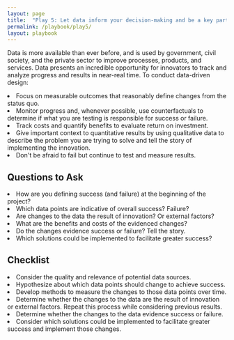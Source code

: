 ```yaml
---
layout: page
title:  "Play 5: Let data inform your decision-making and be a key part of your story."
permalink: /playbook/play5/
layout: playbook
---
```

<p class="usa-font-lead">Data is more available than ever before, and is used by government, civil society, and the private sector to improve processes, products, and services. Data presents an incredible opportunity for innovators to track and analyze progress and results in near-real time. To conduct data-driven design:
  <li>Focus on measurable outcomes that reasonably define changes from the status quo.</li>
  <li>Monitor progress and, whenever possible, use counterfactuals to determine if what you are testing is responsible for success or failure.</li>
  <li>Track costs and quantify benefits to evaluate return on investment.</li>
  <li>Give important context to quantitative results by using qualitative data to describe the problem you are trying to solve and tell the story of implementing the innovation.</li>
  <li>Don't be afraid to fail but continue to test and measure results.</li>

<h2 id="section-heading-h2">Questions to Ask</h2>
    <li>How are you defining success (and failure) at the beginning of the project?</li>
    <li>Which data points are indicative of overall success? Failure?</li>
    <li>Are changes to the data the result of innovation? Or external factors?</li>
    <li>What are the benefits and costs of the evidenced changes?</li>
    <li>Do the changes evidence success or failure? Tell the story.</li>
    <li>Which solutions could be implemented to facilitate greater success?</li>

<h2 id="section-heading-h3">Checklist</h2>    
    <li>Consider the quality and relevance of potential data sources.</li>
    <li>Hypothesize about which data points should change to achieve success.</li>
    <li>Develop methods to measure the changes to those data points over time.</li>
    <li>Determine whether the changes to the data are the result of innovation or external factors. Repeat this process while considering previous results.</li>
    <li>Determine whether the changes to the data evidence success or failure.</li>
    <li>Consider which solutions could be implemented to facilitate greater success and implement those changes.</li>
